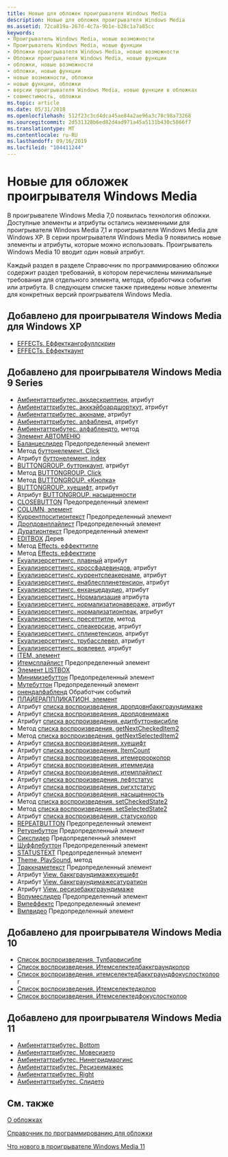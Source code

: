 ```yaml
---
title: Новые для обложек проигрывателя Windows Media
description: Новые для обложек проигрывателя Windows Media
ms.assetid: 72ca819a-267d-4c7a-9b1e-b28c1a7a85cc
keywords:
- Проигрыватель Windows Media, новые возможности
- Проигрыватель Windows Media, новые функции
- Обложки проигрывателя Windows Media, новые возможности
- Обложки проигрывателя Windows Media, новые функции
- обложки, новые возможности
- обложки, новые функции
- новые возможности, обложки
- новые функции, обложки
- версии проигрывателя Windows Media, новые функции в обложках
- совместимость, обложки
ms.topic: article
ms.date: 05/31/2018
ms.openlocfilehash: 512f23c3cd4dca45ae84a2ae96a3c78c98a73268
ms.sourcegitcommit: 2d531328b6ed82d4ad971a45a5131b430c5866f7
ms.translationtype: MT
ms.contentlocale: ru-RU
ms.lasthandoff: 09/16/2019
ms.locfileid: "104411244"
---
```

# <a name="new-for-windows-media-player-skins"></a>Новые для обложек проигрывателя Windows Media

В проигрывателе Windows Media 7,0 появилась технология обложки. Доступные элементы и атрибуты остались неизменными для проигрывателя Windows Media 7,1 и проигрывателя Windows Media для Windows XP. В серии проигрывателя Windows Media 9 появились новые элементы и атрибуты, которые можно использовать. Проигрыватель Windows Media 10 вводит один новый атрибут.

Каждый раздел в разделе Справочник по программированию обложки содержит раздел требований, в котором перечислены минимальные требования для отдельного элемента, метода, обработчика события или атрибута. В следующем списке также приведены новые элементы для конкретных версий проигрывателя Windows Media.

## <a name="added-for-windows-media-player-for-windows-xp"></a>Добавлено для проигрывателя Windows Media для Windows XP

-   [EFFECTs. Еффекткангофуллскрин](effects-effectcangofullscreen.md)
-   [EFFECTs. Еффекткаунт](effects-effectcount.md)

## <a name="added-for-windows-media-player-9-series"></a>Добавлено для проигрывателя Windows Media 9 Series

-   [Амбиентаттрибутес. аккдескриптион,](ambientattributes-accdescription.md) атрибут
-   [Амбиентаттрибутес. акккэйбоардшорткут,](ambientattributes-acckeyboardshortcut.md) атрибут
-   [Амбиентаттрибутес. аккнаме,](ambientattributes-accname.md) атрибут
-   [Амбиентаттрибутес. алфабленд,](ambientattributes-alphablend.md) атрибут
-   [Амбиентаттрибутес. алфаблендто,](ambientattributes-alphablendto.md) метод
-   [Элемент АВТОМЕНЮ](automenu-element.md)
-   [Баланцеслидер](balanceslider.md) Предопределенный элемент
-   Метод [буттонелемент. Click](buttonelement-click.md)
-   Атрибут [буттонелемент. index](buttonelement-index.md)
-   [BUTTONGROUP. буттонкаунт,](buttongroup-buttoncount.md) атрибут
-   Метод [BUTTONGROUP. Click](buttongroup-click.md)
-   Метод [BUTTONGROUP. «Кнопка»](buttongroup-getbutton.md)
-   [BUTTONGROUP. хуешифт,](buttongroup-hueshift.md) атрибут
-   Атрибут [BUTTONGROUP. насыщенности](buttongroup-saturation.md)
-   [CLOSEBUTTON](closebutton.md) Предопределенный элемент
-   [COLUMN, элемент](column-element.md)
-   [Куррентпоситионтекст](currentpositiontext.md) Предопределенный элемент
-   [Дропдовнплайлист](dropdownplaylist.md) Предопределенный элемент
-   [Дуратионтекст](durationtext.md) Предопределенный элемент
-   [EDITBOX](editbox-element.md) Дерев
-   Метод [Effects. еффекттитле](effects-effecttitle.md)
-   Метод [Effects. еффекттипе](effects-effecttype.md)
-   [Екуализерсеттингс. плавный](equalizersettings-crossfade.md) атрибут
-   [Екуализерсеттингс. кроссфадевиндов,](equalizersettings-crossfadewindow.md) атрибут
-   [Екуализерсеттингс. куррентспеакернаме,](equalizersettings-currentspeakername.md) атрибут
-   [Екуализерсеттингс. енаблесплинетенсион,](equalizersettings-enablesplinetension.md) атрибут
-   [Екуализерсеттингс. енханцедаудио,](equalizersettings-enhancedaudio.md) атрибут
-   [Екуализерсеттингс. Нормализация](equalizersettings-normalization.md) атрибута
-   [Екуализерсеттингс. нормализатионавераже,](equalizersettings-normalizationaverage.md) атрибут
-   [Екуализерсеттингс. нормализатионпеак,](equalizersettings-normalizationpeak.md) атрибут
-   [Екуализерсеттингс. пресеттитле,](equalizersettings-presettitle.md) метод
-   [Екуализерсеттингс. спеакерсизе,](equalizersettings-speakersize.md) атрибут
-   [Екуализерсеттингс. сплинетенсион,](equalizersettings-splinetension.md) атрибут
-   [Екуализерсеттингс. трубасслевел,](equalizersettings-trubasslevel.md) атрибут
-   [Екуализерсеттингс. вовлевел,](equalizersettings-wowlevel.md) атрибут
-   [ITEM, элемент](item-element.md)
-   [Итемсплайлист](itemsplaylist.md) Предопределенный элемент
-   [Элемент LISTBOX](listbox-element.md)
-   [Минимизебуттон](minimizebutton.md) Предопределенный элемент
-   [Мутебуттон](mutebutton.md) Предопределенный элемент
-   [онендалфабленд](onendalphablend.md) Обработчик событий
-   [ПЛАЙЕРАППЛИКАТИОН, элемент](playerapplication-element.md)
-   Атрибут [списка воспроизведения. дропдовнбаккграундимаже](playlist-dropdownbackgroundimage.md)
-   Атрибут [списка воспроизведения. дропдовнимаже](playlist-dropdownimage.md)
-   Атрибут [списка воспроизведения. едитбуттонвисибле](playlist-editbuttonvisible.md)
-   Метод [списка воспроизведения. getNextCheckedItem2](playlist-getnextcheckeditem2.md)
-   Метод [списка воспроизведения. getNextSelectedItem2](playlist-getnextselecteditem2.md)
-   Атрибут [списка воспроизведения. хуешифт](playlist-hueshift.md)
-   Атрибут [списка воспроизведения. ItemCount](playlist-itemcount.md)
-   Атрибут [списка воспроизведения. итемеррорколор](playlist-itemerrorcolor.md)
-   Атрибут [списка воспроизведения. итеммедиа](playlist-itemmedia.md)
-   Атрибут [списка воспроизведения. итемплайлист](playlist-itemplaylist.md)
-   Атрибут [списка воспроизведения. лефтстатус](playlist-leftstatus.md)
-   Атрибут [списка воспроизведения. ригхтстатус](playlist-rightstatus.md)
-   Атрибут [списка воспроизведения. насыщенность](playlist-saturation.md)
-   Метод [списка воспроизведения. setCheckedState2](playlist-setcheckedstate2.md)
-   Метод [списка воспроизведения. setSelectedState2](playlist-setselectedstate2.md)
-   Атрибут [списка воспроизведения. статусколор](playlist-statuscolor.md)
-   [REPEATBUTTON](repeatbutton.md) Предопределенный элемент
-   [Ретурнбуттон](returnbutton.md) Предопределенный элемент
-   [Сикслидер](seekslider.md) Предопределенный элемент
-   [Шуффлебуттон](shufflebutton.md) Предопределенный элемент
-   [STATUSTEXT](statustext.md) Предопределенный элемент
-   [Theme. PlaySound,](theme-playsound.md) метод
-   [Траккнаметекст](tracknametext.md) Предопределенный элемент
-   Атрибут [View. баккграундимажехуешифт](view-backgroundimagehueshift.md)
-   Атрибут [View. баккграундимажесатуратион](view-backgroundimagesaturation.md)
-   Атрибут [View. ресизебаккграундимаже](view-resizebackgroundimage.md)
-   [Волумеслидер](volumeslider.md) Предопределенный элемент
-   [Вмпеффектс](wmpeffects.md) Предопределенный элемент
-   [Вмпвидео](wmpvideo.md) Предопределенный элемент

## <a name="added-for-windows-media-player-10"></a>Добавлено для проигрывателя Windows Media 10

-   [Список воспроизведения. Тулбарвисибле](playlist-toolbarvisible.md)
-   [Список воспроизведения. Итемселектедбаккграундколор](playlist-itemselectedbackgroundcolor.md)
-   [Список воспроизведения. итемселектедбаккграундфокуслостколор](playlist-itemselectedbackgroundfocuslostcolor.md) r
-   [Список воспроизведения. Итемселектедколор](playlist-itemselectedcolor.md)
-   [Список воспроизведения. Итемселектедфокуслостколор](playlist-itemselectedfocuslostcolor.md)

## <a name="added-for-windows-media-player-11"></a>Добавлено для проигрывателя Windows Media 11

-   [Амбиентаттрибутес. Bottom](ambientattributes-bottom.md)
-   [Амбиентаттрибутес. Мовесизето](ambientattributes-movesizeto.md)
-   [Амбиентаттрибутес. Нинегридмаргинс](ambientattributes-ninegridmargins.md)
-   [Амбиентаттрибутес. Ресизеимажес](ambientattributes-resizeimages.md)
-   [Амбиентаттрибутес. Right](ambientattributes-right.md)
-   [Амбиентаттрибутес. Слидето](ambientattributes-slideto.md)

## <a name="related-topics"></a>См. также

<dl> <dt>

[О обложках](about-skins.md)
</dt> <dt>

[Справочник по программированию для обложки](skin-programming-reference.md)
</dt> <dt>

[Что нового в проигрывателе Windows Media 11](what-was-new-in-windows-media-player-11.md)
</dt> </dl>

 

 





